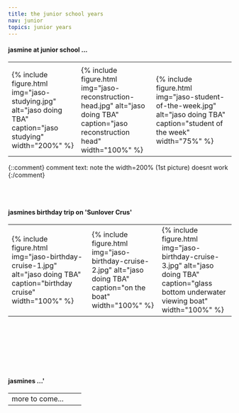 ```yaml
---
title: the junior school years
nav: junior
topics: junior years
---
```


#### jasmine at junior school ...

<table>
  <tr>
    <td> </td>
    <td> </td>
    <td> </td>
  </tr>
  <tr>
    <td>{% include figure.html img="jaso-studying.jpg" alt="jaso doing TBA" caption="jaso studying" width="200%" %}</td>
    <td>{% include figure.html img="jaso-reconstruction-head.jpg" alt="jaso doing TBA" caption="jaso reconstruction head" width="100%" %}</td>
    <td>{% include figure.html img="jaso-student-of-the-week.jpg" alt="jaso doing TBA" caption="student of the week" width="75%" %}</td>
 </tr>
</table>

{::comment}
comment text: note the width=200% (1st picture) doesnt work
{:/comment}

<br/><br/>

#### jasmines birthday trip on 'Sunlover Crus'

<table>
  <tr>
    <td>{% include figure.html img="jaso-birthday-cruise-1.jpg" alt="jaso doing TBA" caption="birthday cruise" width="100%" %}</td>
    <td>{% include figure.html img="jaso-birthday-cruise-2.jpg" alt="jaso doing TBA" caption="on the boat" width="100%" %}</td>
    <td>{% include figure.html img="jaso-birthday-cruise-3.jpg" alt="jaso doing TBA" caption="glass bottom underwater viewing boat" width="100%" %}</td>
 </tr> 
</table>

<br/><br/> 
<br/><br/>
<br/><br/>

  
#### jasmines ...'

<table>
  <tr>
   <td>more to come...</td>
   <td></td>
   <td></td>
 </tr>
</table>

